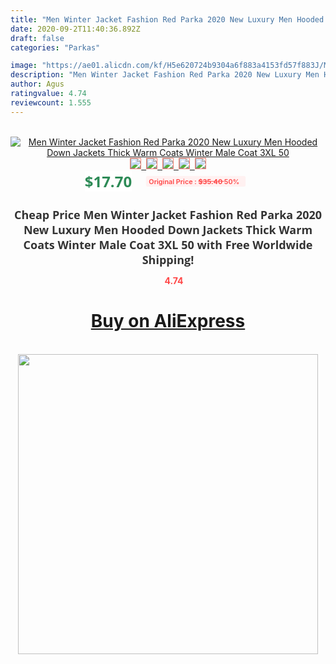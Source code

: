 ```yaml
---
title: "Men Winter Jacket Fashion Red Parka 2020 New Luxury Men Hooded Down Jackets Thick Warm Coats Winter Male Coat 3XL 50"
date: 2020-09-2T11:40:36.892Z
draft: false
categories: "Parkas"

image: "https://ae01.alicdn.com/kf/H5e620724b9304a6f883a4153fd57f883J/Men-Winter-Jacket-Fashion-Red-Parka-2020-New-Luxury-Men-Hooded-Down-Jackets-Thick-Warm-Coats.jpg"
description: "Men Winter Jacket Fashion Red Parka 2020 New Luxury Men Hooded Down Jackets Thick Warm Coats Winter Male Coat 3XL 50"
author: Agus
ratingvalue: 4.74
reviewcount: 1.555
---
```

<br>
<div style="text-align: center;">
<a href="https://s.click.aliexpress.com/e/_AoGmQt" target="_blank" rel="nofollow noopener noreferrer"><img alt="Men Winter Jacket Fashion Red Parka 2020 New Luxury Men Hooded Down Jackets Thick Warm Coats Winter Male Coat 3XL 50" class="magnifier-image" src="https://ae01.alicdn.com/kf/H5e620724b9304a6f883a4153fd57f883J/Men-Winter-Jacket-Fashion-Red-Parka-2020-New-Luxury-Men-Hooded-Down-Jackets-Thick-Warm-Coats.jpg_640x640.jpg">
<br>
<img style="border:1px solid salmon" src="https://ae01.alicdn.com/kf/H5e620724b9304a6f883a4153fd57f883J/Men-Winter-Jacket-Fashion-Red-Parka-2020-New-Luxury-Men-Hooded-Down-Jackets-Thick-Warm-Coats.jpg_120x120.jpg">&nbsp;&nbsp;<img style="border:1px solid salmon" src="https://ae01.alicdn.com/kf/H24ce4d34702f4cd192d1822f786d677e6/Men-Winter-Jacket-Fashion-Red-Parka-2020-New-Luxury-Men-Hooded-Down-Jackets-Thick-Warm-Coats.jpg_120x120.jpg">&nbsp;&nbsp;<img style="border:1px solid salmon" src="https://ae01.alicdn.com/kf/H27a5c56b8cff47c5a953db43c4190446z/Men-Winter-Jacket-Fashion-Red-Parka-2020-New-Luxury-Men-Hooded-Down-Jackets-Thick-Warm-Coats.jpg_120x120.jpg">&nbsp;&nbsp;<img style="border:1px solid salmon" src="https://ae01.alicdn.com/kf/Hce8471c99d8a49b28e4571a12a603219Q/Men-Winter-Jacket-Fashion-Red-Parka-2020-New-Luxury-Men-Hooded-Down-Jackets-Thick-Warm-Coats.jpg_120x120.jpg">&nbsp;&nbsp;<img style="border:1px solid salmon" src="https://ae01.alicdn.com/kf/H190674550d084d9aa861b4c0472653aeU/Men-Winter-Jacket-Fashion-Red-Parka-2020-New-Luxury-Men-Hooded-Down-Jackets-Thick-Warm-Coats.jpg_120x120.jpg"></a></div><br0>
<div style="text-align: center;"><span style="background-color: white; border: 0px; box-sizing: border-box; color: seagreen; display: inline-block; font-family: &quot;open sans&quot; , &quot;arial&quot; , &quot;helvetica&quot; , sans-serif , &quot;heiti&quot;; font-size: 24px; font-stretch: inherit; font-weight: 700; line-height: inherit; margin: 0px 10px 0px 0px; padding: 0px; vertical-align: middle;">$17.70 </span>
<span style="background: rgb(255 , 241 , 241); border-radius: 3px; border: 0px; box-sizing: border-box; color: #ff4747; display: inline-block; font-family: inherit; font-size: 12px; font-stretch: inherit; font-style: inherit; font-variant: inherit; font-weight: 600; line-height: inherit; margin: 0px; padding: 2px 5px; transform: scale(0.9); vertical-align: middle;">Original Price : <b style="text-decoration: line-through;">$35.40 </b> 50%&nbsp;&nbsp;</span></div>
<h1 style="color: #333333; display: inline-block; font-family: &quot;open sans&quot; , &quot;arial&quot; , &quot;helvetica&quot; , sans-serif , &quot;heiti&quot;; font-size: 18px; font-stretch: inherit; font-weight: 700; text-align: center;">Cheap Price Men Winter Jacket Fashion Red Parka 2020 New Luxury Men Hooded Down Jackets Thick Warm Coats Winter Male Coat 3XL 50 with Free Worldwide Shipping!</h1>
<div style="color: #ff4747; text-align: center;">
<img src="https://4.bp.blogspot.com/-M0ZcTcb-5uY/XleCXlxnR4I/AAAAAAAAAEc/OrjgMkXV1oMQFaCRZj5HQwOCBcu3w1FegCPcBGAYYCw/s1600/star.png" style="height: 15px;">&nbsp;<b>4.74</b></div>
<div class="button_cont" align="center"><a class="buynow_a" href="https://s.click.aliexpress.com/e/_AoGmQt" target="_blank" rel="nofollow noopener noreferrer"><H1>Buy on AliExpress</H1></a></div><br>
<div class="separator" style="clear: both; text-align: center;">
<img src="https://lh3.googleusercontent.com/-pTy5HemUv9M/XlePHvY0dAI/AAAAAAAAAE4/0nX5iRUoIWY8eMW9Dpxeirr157OZliDIgCLcBGAsYHQ/s1600/badge.gif" width="480">
</div>
